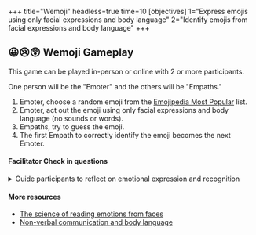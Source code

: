 +++
title="Wemoji"
headless=true
time=10
[objectives]
    1="Express emojis using only facial expressions and body language"
    2="Identify emojis from facial expressions and body language"
+++

## 😀😢😲 Wemoji Gameplay

This game can be played in-person or online with 2 or more participants.

One person will be the "Emoter" and the others will be "Empaths."

1. Emoter, choose a random emoji from the [Emojipedia Most Popular](https://emojipedia.org/most-popular) list.
1. Emoter, act out the emoji using only facial expressions and body language (no sounds or words).
1. Empaths, try to guess the emoji.
1. The first Empath to correctly identify the emoji becomes the next Emoter.

#### Facilitator Check in questions

<details><summary>Guide participants to reflect on emotional expression and recognition</summary>

- What was most challenging about expressing without words?
- Which emoji were easiest to express, or read? Which were most difficult?
- How does this exercise relate to reading people in real-life situations?
</details>

#### More resources

- [The science of reading emotions from faces](https://www.apa.org/science/about/psa/2011/05/facial-expressions)
- [Non-verbal communication and body language](https://www.helpguide.org/articles/relationships-communication/nonverbal-communication.htm)
